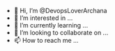 - 👋 Hi, I’m @DevopsLoverArchana
- 👀 I’m interested in ...
- 🌱 I’m currently learning ...
- 💞️ I’m looking to collaborate on ...
- 📫 How to reach me ...

<!---
DevopsLoverArchana/DevopsLoverArchana is a ✨ special ✨ repository because its `README.md` (this file) appears on your GitHub profile.
You can click the Preview link to take a look at your changes.
--->

